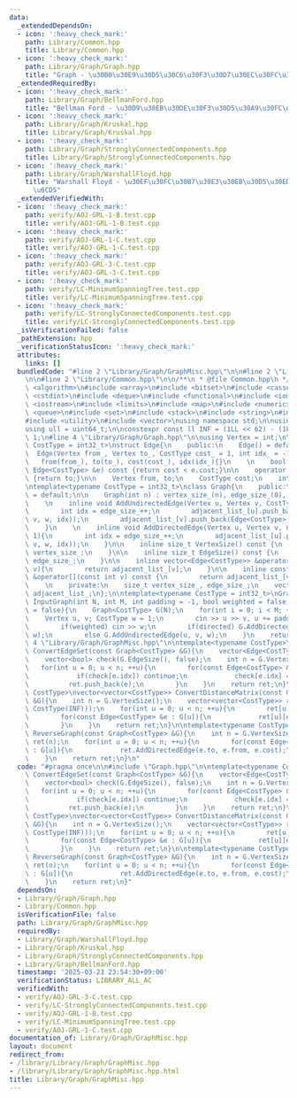 ```yaml
---
data:
  _extendedDependsOn:
  - icon: ':heavy_check_mark:'
    path: Library/Common.hpp
    title: Library/Common.hpp
  - icon: ':heavy_check_mark:'
    path: Library/Graph/Graph.hpp
    title: "Graph - \u30B0\u30E9\u30D5\u30C6\u30F3\u30D7\u30EC\u30FC\u30C8"
  _extendedRequiredBy:
  - icon: ':heavy_check_mark:'
    path: Library/Graph/BellmanFord.hpp
    title: "Bellman Ford - \u30D9\u30EB\u30DE\u30F3\u30D5\u30A9\u30FC\u30C9\u6CD5"
  - icon: ':heavy_check_mark:'
    path: Library/Graph/Kruskal.hpp
    title: Library/Graph/Kruskal.hpp
  - icon: ':heavy_check_mark:'
    path: Library/Graph/StronglyConnectedComponents.hpp
    title: Library/Graph/StronglyConnectedComponents.hpp
  - icon: ':heavy_check_mark:'
    path: Library/Graph/WarshallFloyd.hpp
    title: "Warshall Floyd - \u30EF\u30FC\u30B7\u30E3\u30EB\u30D5\u30ED\u30A4\u30C9\
      \u6CD5"
  _extendedVerifiedWith:
  - icon: ':heavy_check_mark:'
    path: verify/AOJ-GRL-1-B.test.cpp
    title: verify/AOJ-GRL-1-B.test.cpp
  - icon: ':heavy_check_mark:'
    path: verify/AOJ-GRL-1-C.test.cpp
    title: verify/AOJ-GRL-1-C.test.cpp
  - icon: ':heavy_check_mark:'
    path: verify/AOJ-GRL-3-C.test.cpp
    title: verify/AOJ-GRL-3-C.test.cpp
  - icon: ':heavy_check_mark:'
    path: verify/LC-MinimumSpanningTree.test.cpp
    title: verify/LC-MinimumSpanningTree.test.cpp
  - icon: ':heavy_check_mark:'
    path: verify/LC-StronglyConnectedComponents.test.cpp
    title: verify/LC-StronglyConnectedComponents.test.cpp
  _isVerificationFailed: false
  _pathExtension: hpp
  _verificationStatusIcon: ':heavy_check_mark:'
  attributes:
    links: []
  bundledCode: "#line 2 \"Library/Graph/GraphMisc.hpp\"\n\n#line 2 \"Library/Graph/Graph.hpp\"\
    \n\n#line 2 \"Library/Common.hpp\"\n\n/**\n * @file Common.hpp\n */\n\n#include\
    \ <algorithm>\n#include <array>\n#include <bitset>\n#include <cassert>\n#include\
    \ <cstdint>\n#include <deque>\n#include <functional>\n#include <iomanip>\n#include\
    \ <iostream>\n#include <limits>\n#include <map>\n#include <numeric>\n#include\
    \ <queue>\n#include <set>\n#include <stack>\n#include <string>\n#include <tuple>\n\
    #include <utility>\n#include <vector>\nusing namespace std;\n\nusing ll = int64_t;\n\
    using ull = uint64_t;\n\nconstexpr const ll INF = (1LL << 62) - (1LL << 30) -\
    \ 1;\n#line 4 \"Library/Graph/Graph.hpp\"\n\nusing Vertex = int;\n\ntemplate<typename\
    \ CostType = int32_t>\nstruct Edge{\n    public:\n    Edge() = default;\n\n  \
    \  Edge(Vertex from_, Vertex to_, CostType cost_ = 1, int idx_ = -1) :\n     \
    \   from(from_), to(to_), cost(cost_), idx(idx_){}\n    \n    bool operator<(const\
    \ Edge<CostType> &e) const {return cost < e.cost;}\n\n    operator int() const\
    \ {return to;}\n\n    Vertex from, to;\n    CostType cost;\n    int idx;\n};\n\
    \ntemplate<typename CostType = int32_t>\nclass Graph{\n    public:\n    Graph()\
    \ = default;\n\n    Graph(int n) : vertex_size_(n), edge_size_(0), adjacent_list_(n){}\n\
    \    \n    inline void AddUndirectedEdge(Vertex u, Vertex v, CostType w = 1){\n\
    \        int idx = edge_size_++;\n        adjacent_list_[u].push_back(Edge<CostType>(u,\
    \ v, w, idx));\n        adjacent_list_[v].push_back(Edge<CostType>(v, u, w, idx));\n\
    \    }\n    \n    inline void AddDirectedEdge(Vertex u, Vertex v, CostType w =\
    \ 1){\n        int idx = edge_size_++;\n        adjacent_list_[u].push_back(Edge<CostType>(u,\
    \ v, w, idx));\n    }\n\n    inline size_t VertexSize() const {\n        return\
    \ vertex_size_;\n    }\n\n    inline size_t EdgeSize() const {\n        return\
    \ edge_size_;\n    }\n\n    inline vector<Edge<CostType>> &operator[](const int\
    \ v){\n        return adjacent_list_[v];\n    }\n\n    inline const vector<Edge<CostType>>\
    \ &operator[](const int v) const {\n        return adjacent_list_[v];\n    }\n\
    \    \n    private:\n    size_t vertex_size_, edge_size_;\n    vector<vector<Edge<CostType>>>\
    \ adjacent_list_;\n};\n\ntemplate<typename CostType = int32_t>\nGraph<CostType>\
    \ InputGraph(int N, int M, int padding = -1, bool weighted = false, bool directed\
    \ = false){\n    Graph<CostType> G(N);\n    for(int i = 0; i < M; ++i){\n    \
    \    Vertex u, v; CostType w = 1;\n        cin >> u >> v, u += padding, v += padding;\n\
    \        if(weighted) cin >> w;\n        if(directed) G.AddDirectedEdge(u, v,\
    \ w);\n        else G.AddUndirectedEdge(u, v, w);\n    }\n    return G;\n}\n#line\
    \ 4 \"Library/Graph/GraphMisc.hpp\"\n\ntemplate<typename CostType>\nvector<Edge<CostType>>\
    \ ConvertEdgeSet(const Graph<CostType> &G){\n    vector<Edge<CostType>> ret;\n\
    \    vector<bool> check(G.EdgeSize(), false);\n    int n = G.VertexSize();\n \
    \   for(int u = 0; u < n; ++u){\n        for(const Edge<CostType> &e : G[u]){\n\
    \            if(check[e.idx]) continue;\n            check[e.idx] = true;\n  \
    \          ret.push_back(e);\n        }\n    }\n    return ret;\n}\n\ntemplate<typename\
    \ CostType>\nvector<vector<CostType>> ConvertDistanceMatrix(const Graph<CostType>\
    \ &G){\n    int n = G.VertexSize();\n    vector<vector<CostType>> ret(n, vector<CostType>(n,\
    \ CostType(INF)));\n    for(int u = 0; u < n; ++u){\n        ret[u][u] = CostType(0);\n\
    \        for(const Edge<CostType> &e : G[u]){\n            ret[u][e.to] = e.cost;\n\
    \        }\n    }\n    return ret;\n}\n\ntemplate<typename CostType>\nGraph<CostType>\
    \ ReverseGraph(const Graph<CostType> &G){\n    int n = G.VertexSize();\n    Graph<CostType>\
    \ ret(n);\n    for(int u = 0; u < n; ++u){\n        for(const Edge<CostType> &e\
    \ : G[u]){\n            ret.AddDirectedEdge(e.to, e.from, e.cost);\n        }\n\
    \    }\n    return ret;\n}\n"
  code: "#pragma once\n\n#include \"Graph.hpp\"\n\ntemplate<typename CostType>\nvector<Edge<CostType>>\
    \ ConvertEdgeSet(const Graph<CostType> &G){\n    vector<Edge<CostType>> ret;\n\
    \    vector<bool> check(G.EdgeSize(), false);\n    int n = G.VertexSize();\n \
    \   for(int u = 0; u < n; ++u){\n        for(const Edge<CostType> &e : G[u]){\n\
    \            if(check[e.idx]) continue;\n            check[e.idx] = true;\n  \
    \          ret.push_back(e);\n        }\n    }\n    return ret;\n}\n\ntemplate<typename\
    \ CostType>\nvector<vector<CostType>> ConvertDistanceMatrix(const Graph<CostType>\
    \ &G){\n    int n = G.VertexSize();\n    vector<vector<CostType>> ret(n, vector<CostType>(n,\
    \ CostType(INF)));\n    for(int u = 0; u < n; ++u){\n        ret[u][u] = CostType(0);\n\
    \        for(const Edge<CostType> &e : G[u]){\n            ret[u][e.to] = e.cost;\n\
    \        }\n    }\n    return ret;\n}\n\ntemplate<typename CostType>\nGraph<CostType>\
    \ ReverseGraph(const Graph<CostType> &G){\n    int n = G.VertexSize();\n    Graph<CostType>\
    \ ret(n);\n    for(int u = 0; u < n; ++u){\n        for(const Edge<CostType> &e\
    \ : G[u]){\n            ret.AddDirectedEdge(e.to, e.from, e.cost);\n        }\n\
    \    }\n    return ret;\n}"
  dependsOn:
  - Library/Graph/Graph.hpp
  - Library/Common.hpp
  isVerificationFile: false
  path: Library/Graph/GraphMisc.hpp
  requiredBy:
  - Library/Graph/WarshallFloyd.hpp
  - Library/Graph/Kruskal.hpp
  - Library/Graph/StronglyConnectedComponents.hpp
  - Library/Graph/BellmanFord.hpp
  timestamp: '2025-03-23 23:54:30+09:00'
  verificationStatus: LIBRARY_ALL_AC
  verifiedWith:
  - verify/AOJ-GRL-3-C.test.cpp
  - verify/LC-StronglyConnectedComponents.test.cpp
  - verify/AOJ-GRL-1-B.test.cpp
  - verify/LC-MinimumSpanningTree.test.cpp
  - verify/AOJ-GRL-1-C.test.cpp
documentation_of: Library/Graph/GraphMisc.hpp
layout: document
redirect_from:
- /library/Library/Graph/GraphMisc.hpp
- /library/Library/Graph/GraphMisc.hpp.html
title: Library/Graph/GraphMisc.hpp
---
```

